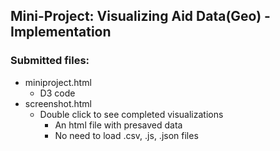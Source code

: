 ## Mini-Project: Visualizing Aid Data(Geo) - Implementation

### Submitted files:
* miniproject.html
    - D3 code
* screenshot.html
    - Double click to see completed visualizations
        - An html file with presaved data
        - No need to load .csv, .js, .json files  
    

    